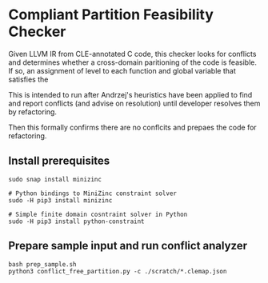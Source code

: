 # Compliant Partition Feasibility Checker

Given LLVM IR from CLE-annotated C code, this checker looks for conflicts and determines whether a cross-domain paritioning of 
the code is feasible.  If so, an assignment of level to each function and global variable that satisfies the 

This is intended to run after Andrzej's heuristics have been applied to find and report conflicts (and advise on resolution) 
until developer resolves them by refactoring.

Then this formally confirms there are no conflcits and prepaes the code for refactoring.

## Install prerequisites
```
sudo snap install minizinc

# Python bindings to MiniZinc constraint solver
sudo -H pip3 install minizinc

# Simple finite domain cosntraint solver in Python
sudo -H pip3 install python-constraint  
```

## Prepare sample input and run conflict analyzer

```
bash prep_sample.sh
python3 conflict_free_partition.py -c ./scratch/*.clemap.json
```
